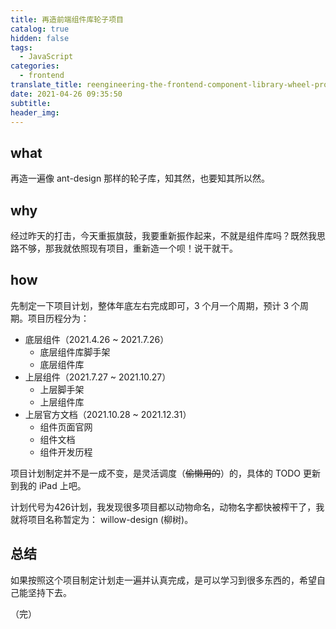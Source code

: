 ```yaml
---
title: 再造前端组件库轮子项目
catalog: true
hidden: false
tags:
  - JavaScript
categories:
  - frontend
translate_title: reengineering-the-frontend-component-library-wheel-project
date: 2021-04-26 09:35:50
subtitle:
header_img:
---
```


## what
再造一遍像 ant-design 那样的轮子库，知其然，也要知其所以然。

## why

经过昨天的打击，今天重振旗鼓，我要重新振作起来，不就是组件库吗？既然我思路不够，那我就依照现有项目，重新造一个呗！说干就干。

## how

先制定一下项目计划，整体年底左右完成即可，3 个月一个周期，预计 3 个周期。项目历程分为：
- 底层组件（2021.4.26 ~ 2021.7.26）
  - 底层组件库脚手架
  - 底层组件库
- 上层组件（2021.7.27 ~ 2021.10.27）
  - 上层脚手架
  - 上层组件库
- 上层官方文档（2021.10.28 ~ 2021.12.31）
  - 组件页面官网
  - 组件文档
  - 组件开发历程

项目计划制定并不是一成不变，是灵活调度（~~偷懒用的~~）的，具体的 TODO 更新到我的 iPad 上吧。

计划代号为426计划，我发现很多项目都以动物命名，动物名字都快被榨干了，我就将项目名称暂定为： willow-design (柳树)。
## 总结

如果按照这个项目制定计划走一遍并认真完成，是可以学习到很多东西的，希望自己能坚持下去。


（完）